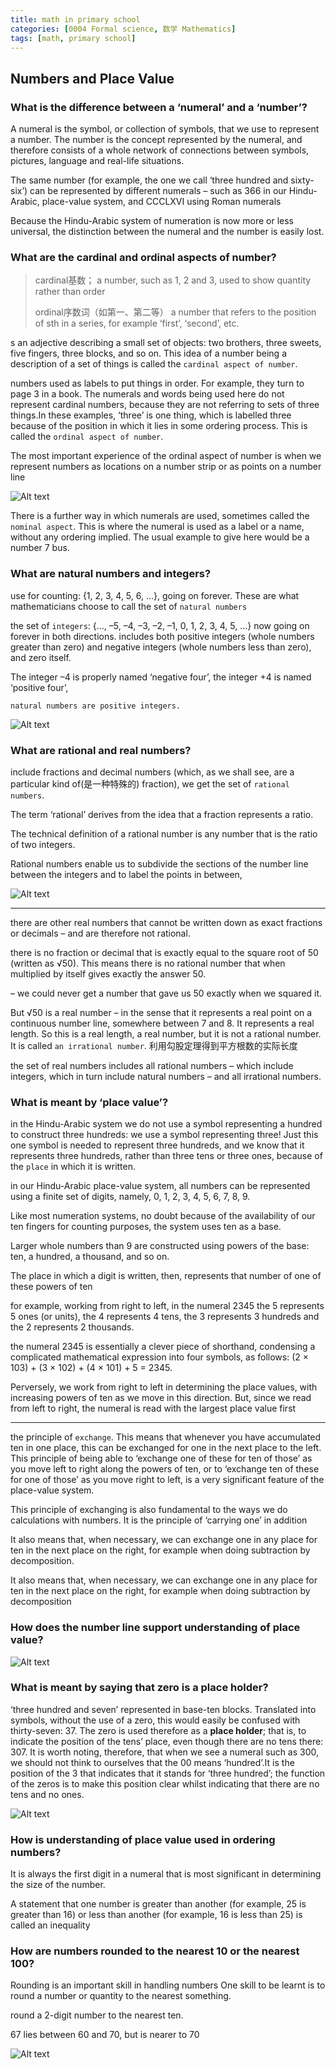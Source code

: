 ```yaml
---
title: math in primary school
categories: [0004 Formal science, 数学 Mathematics]
tags: [math, primary school]
---
```


## Numbers and Place Value

### What is the difference between a ‘numeral’ and a ‘number’?

A numeral is the symbol, or collection of symbols, that we use to represent a number. The
number is the concept represented by the numeral, and therefore consists of a whole network
of connections between symbols, pictures, language and real-life situations.


The same number (for example, the one we call ‘three hundred and sixty-six’) can be represented by different numerals – such as 366 in our Hindu-Arabic, place-value system, and CCCLXVI using
Roman numerals

Because the Hindu-Arabic system of numeration is now more or less universal, the distinction between the numeral and the number is easily lost.

### What are the cardinal and ordinal aspects of number?

> cardinal基数；
> a number, such as 1, 2 and 3, used to show quantity rather than order
>
> ordinal序数词（如第一、第二等）
> a number that refers to the position of sth in a series, for example ‘first’, ‘second’, etc.


s an adjective describing a small set
of objects: two brothers, three sweets, five fingers, three blocks, and so on. This idea of a number
being a description of a set of things is called the `cardinal aspect of number`. 


numbers used
as labels to put things in order. For example, they
turn to page 3 in a book.
The numerals and words being used here do not represent
cardinal numbers, because they are not referring to sets of three things.In these examples, ‘three’ is one thing, which is labelled three because of the
position in which it lies in some ordering process. This is called the `ordinal aspect of number`. 

The most important experience of the ordinal aspect of number is when
we represent numbers as locations on a number strip  or as points on
a number line

![Alt text](/assets/images/math_primary/image.png)

There is a further way in which numerals are used,
sometimes called the `nominal aspect`. This is where
the numeral is used as a label or a name, without any
ordering implied. The usual example to give here
would be a number 7 bus.

### What are natural numbers and integers?

use for
counting: {1, 2, 3, 4, 5, 6, …}, going on forever.
These are what mathematicians choose to call the set
of `natural numbers`

the set of `integers`: {…, –5, –4, –3, –2, –1, 0, 1,
2, 3, 4, 5, …} now going on forever in both directions.
includes both positive integers (whole numbers greater than zero) and negative integers (whole
numbers less than zero), and zero itself.

The integer –4 is properly named ‘negative four’,
 the integer +4 is named ‘positive four’, 

`natural numbers are positive integers.`

![Alt text](/assets/images/math_primary/image-1.png)

### What are rational and real numbers?

 include fractions and decimal
numbers (which, as we shall see, are a particular kind of(是一种特殊的) fraction), we get the set of
`rational numbers`.

The term ‘rational’ derives from the idea that a fraction represents a ratio.

The technical
definition of a rational number is any number that is the ratio of two integers.

Rational numbers enable us to subdivide the
sections of the number line between the integers and to label the points in between, 

![Alt text](/assets/images/math_primary/image-2.png)

---

there are other real numbers that cannot be written down as exact fractions or decimals – and are therefore not rational.

there is no fraction or decimal that is exactly equal to the square root of 50 (written as √50). 
This means there is no rational number that when multiplied by itself gives exactly the answer
50.

– we could never get a number
that gave us 50 exactly when we squared it.

But √50 is a real number – in the sense that it
represents a real point on a continuous number line, somewhere between 7 and 8. It represents
a real length. So this is a real length, a real number, but
it is not a rational number. It is called `an irrational number`.
利用勾股定理得到平方根数的实际长度

the
set of real numbers includes all rational numbers – which include integers, which in turn
include natural numbers – and all irrational numbers.

### What is meant by ‘place value’?

in the Hindu-Arabic system
we do not use a symbol representing a hundred to
construct three hundreds: we use a symbol representing three! Just this one symbol is needed to represent
three hundreds, and we know that it represents three
hundreds, rather than three tens or three ones, because
of the `place` in which it is written. 

in our Hindu-Arabic place-value system, all
numbers can be represented using a finite set of digits,
namely, 0, 1, 2, 3, 4, 5, 6, 7, 8, 9.

Like most numeration systems, no doubt because of the availability of
our ten fingers for counting purposes, the system uses
ten as a base.

Larger whole numbers than 9 are constructed using powers of the base: ten, a hundred, a
thousand, and so on.

The place in which a digit is written, then, represents that number of one of these powers
of ten

for example, working from right to left, in the numeral 2345 the 5 represents
5 ones (or units), the 4 represents 4 tens, the 3 represents 3 hundreds and the 2 represents
2 thousands. 

the
numeral 2345 is essentially a clever piece of shorthand, condensing a complicated mathematical
expression into four symbols, as follows:
(2 × 103) + (3 × 102) + (4 × 101) + 5 = 2345.

Perversely, we work from right to left in determining the place values, with
increasing powers of ten as we move in this direction. But, since we read from left to right,
the numeral is read with the largest place value first


---

the principle of `exchange`.
This means that whenever you have accumulated ten in one place, this can be exchanged for
one in the next place to the left. This principle of being able to ‘exchange one of these for ten
of those’ as you move left to right along the powers of ten, or to ‘exchange ten of these for one
of those’ as you move right to left, is a very significant feature of the place-value system.

This principle of exchanging is also fundamental to the ways we do calculations with
numbers. It is the principle of ‘carrying one’ in addition

It also means that,
when necessary, we can exchange one in any place for ten in the next place on the right, for
example when doing subtraction by decomposition.

It also means that,
when necessary, we can exchange one in any place for ten in the next place on the right, for
example when doing subtraction by decomposition

### How does the number line support understanding of place value?

![Alt text](/assets/images/math_primary/image-3.png)

### What is meant by saying that zero is a place holder?

‘three hundred and seven’ represented in base-ten blocks. Translated into symbols,
without the use of a zero, this would easily be confused with thirty-seven: 37. The zero is used therefore as a **place holder**; that is, to indicate the position
of the tens’ place, even though there are no tens
there: 307. It is worth noting, therefore, that when we
see a numeral such as 300, we should not think to
ourselves that the 00 means ‘hundred’.It is the position of the 3 that indicates that it stands for ‘three hundred’; the function of the zeros is to make this
position clear whilst indicating that there are no tens
and no ones. 

![Alt text](/assets/images/math_primary/image-4.png)

### How is understanding of place value used in ordering numbers?

It
is always the first digit in a numeral that is most significant in determining the size of the number. 

A statement that one number is greater than another (for example, 25 is greater than 16) or
less than another (for example, 16 is less than 25) is called an inequality

### How are numbers rounded to the nearest 10 or the nearest 100?

Rounding is an important skill in handling numbers
One skill to be learnt is to round a number or quantity to the nearest something.

round a 2-digit number to the nearest ten.

67 lies between 60 and 70, but is nearer to 70

![Alt text](/assets/images/math_primary/image-5.png)